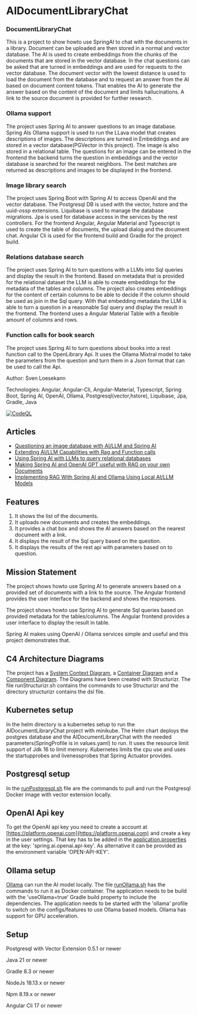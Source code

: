 # AIDocumentLibraryChat

### DocumentLibraryChat
This is a project to show howto use SpringAI to chat with the documents in a library. Document can be uploaded are then stored in a normal and vector database. The AI is used to create embeddings from the chunks of the documents that are stored in the vector database. In the chat questions can be asked that are turned in embeddings and are used for requests to the vector database. The document vector with the lowest distance is used to load the document from the database and to request an answer from the AI based on document content tokens. That enables the AI to generate the answer based on the content of the document and limits hallucinations. A link to the source document is provided for further research.

### Ollama support
The project uses Spring AI to answer questions to an image database. Spring AIs Ollama support is used to run the LLava model that creates descriptions of images. The descriptions are turned in Embeddings and are stored in a vector database(PGVector in this project). The image is also stored in a relational table. The questions for an image can be entered in the frontend the backend turns the question in embeddings and the vector database is searched for the nearest neighbors. The best matches are returned as  descriptions and images to be displayed in the frontend.

### Image library search
The project uses Spring Boot with Spring AI to access OpenAI and the vector database. The Postgresql DB is used with the vector, hstore and the uuid-ossp extensions. Liquibase is used to manage the database migrations. Jpa is used for database access in the services by the rest controllers. For the frontend Angular, Angular Material and Typescript is used to create the table of documents, the upload dialog and the document chat. Angular Cli is used for the frontend build and Gradle for the project build.

### Relations database search
The project uses Spring AI to turn questions with a LLMs into Sql queries and display the result in the frontend. Based on metadata that is provided for the relational dataset the LLM is able to create embeddings for the metadata of the tables and columns. The project also creates embeddings for the content of certain columns to be able to decide if the column should be used as join in the Sql query. With that embedding metadata the LLM is able to turn a question in a reasonable Sql query and display the result in the frontend. The frontend uses a Angular Material Table with a flexible amount of columns and rows. 

### Function calls for book search
The project uses Spring AI to turn questions about books into a rest function call to the OpenLibrary Api. It uses the Ollama Mixtral model to take the parameters from the question and turn them in a Json format that can be used to call the Api.

Author: Sven Loesekann

Technologies: Angular, Angular-Cli, Angular-Material, Typescript, Spring Boot, Spring AI, OpenAI, Ollama, Postgresql(vector,hstore), Liquibase, Jpa, Gradle, Java

[![CodeQL](https://github.com/Angular2Guy/AIDocumentLibraryChat/actions/workflows/codeql.yml/badge.svg)](https://github.com/Angular2Guy/AIDocumentLibraryChat/actions/workflows/codeql.yml)

## Articles
* [Questioning an image database with AI/LLM and Spring AI](https://angular2guy.wordpress.com/2024/05/17/questioning-an-image-database-with-ai-llm-and-spring-ai/)
* [Extending AI/LLM Capabilities with Rag and Function calls](https://angular2guy.wordpress.com/2024/03/17/extending-ai-llm-capabilities/)
* [Using Spring AI with LLMs to query relational databases](https://angular2guy.wordpress.com/2024/03/01/using-spring-ai-with-ai-llms-to-query-relational-databases/)
* [Making Spring AI and OpenAI GPT useful with RAG on your own Documents](https://angular2guy.wordpress.com/2023/11/19/making-spring-ai-and-openai-gpt-useful-with-rag-on-your-own-documents/)
* [Implementing RAG With Spring AI and Ollama Using Local AI/LLM Models](https://angular2guy.wordpress.com/2023/12/17/using-spring-ai-with-ollama-for-a-local-ai-model/)

## Features
1. It shows the list of the documents.
2. It uploads new documents and creates the embeddings.
3. It provides a chat box and shows the AI answers based on the nearest document with a link.
4. It displays the result of the Sql query based on the question.
5. It displays the results of the rest api with parameters based on to question.

## Mission Statement
The project shows howto use Spring AI to generate answers based on a provided set of documents with a link to the source. The Angular frontend provides the user interface for the backend and shows the responses. 

The project shows howto use Spring AI to generate Sql queries based on provided metadata for the tables/columns. The Angular frontend provides a user interface to display the result in table.

Spring AI makes using OpenAI / Ollama services simple and useful and this project demonstrates that. 

## C4 Architecture Diagrams
The project has a [System Context Diagram](structurizr/diagrams/structurizr-1-SystemContext.svg), a [Container Diagram](structurizr/diagrams/structurizr-1-Containers.svg) and a [Component Diagram](structurizr/diagrams/structurizr-1-Components.svg). The Diagrams have been created with Structurizr. The file runStructurizr.sh contains the commands to use Structurizr and the directory structurizr contains the dsl file.

## Kubernetes setup
In the helm directory is a kubernetes setup to run the AIDocumentLibraryChat project with minikube. The Helm chart deploys the postgres database and the AIDocumentLibraryChat with the needed parameters(SpringProfile is in values.yaml) to run. It uses the resource limit support of Jdk 16 to limit memory. Kubernetes limits the cpu use and uses the startupprobes and livenessprobes that Spring Actuator provides.


## Postgresql setup
In the [runPostgresql.sh](https://github.com/Angular2Guy/AIDocumentLibraryChat/blob/master/runPostgresql.sh) file are the commands to pull and run the Postgresql Docker image with vector extension locally. 

## OpenAI Api key
To get the OpenAI api key you need to create a account at [https://platform.openai.com](https://platform.openai.com) and create a key in the user settings. That key has to be added in the [application.properties](https://github.com/Angular2Guy/AIDocumentLibraryChat/blob/master/backend/src/main/resources/application.properties) at the key: 'spring.ai.openai.api-key'.
As alternative it can be provided as the environment variable 'OPEN-API-KEY'.

## Ollama setup
[Ollama](https://ollama.ai/) can run the AI model locally. The file [runOllama.sh](https://github.com/Angular2Guy/AIDocumentLibraryChat/blob/master/runOllama.sh) has the commands to run it as Docker container. The application needs to be build with the 'useOllama=true' Gradle build property to include the dependencies. The application needs to be started with the 'ollama' profile to switch on the configs/features to use Ollama based models. Ollama has support for GPU acceleration.

## Setup
Postgresql with Vector Extension 0.5.1 or newer

Java 21 or newer

Gradle 8.3 or newer

NodeJs 18.13.x or newer

Npm 8.19.x or newer

Angular Cli 17 or newer